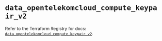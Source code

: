 # `data_opentelekomcloud_compute_keypair_v2`

Refer to the Terraform Registry for docs: [`data_opentelekomcloud_compute_keypair_v2`](https://registry.terraform.io/providers/opentelekomcloud/opentelekomcloud/1.36.26/docs/data-sources/compute_keypair_v2).
